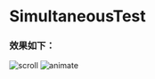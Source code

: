 # SimultaneousTest

### 效果如下：
![scroll](http://upload-images.jianshu.io/upload_images/4838624-a4b73324bfd49e2d.gif?imageMogr2/auto-orient/strip)
![animate](http://upload-images.jianshu.io/upload_images/4838624-3c960a955c64d620.gif?imageMogr2/auto-orient/strip)
